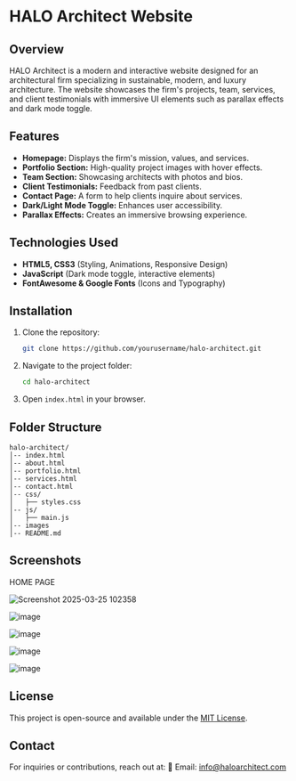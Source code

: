 # HALO Architect Website

## Overview
HALO Architect is a modern and interactive website designed for an architectural firm specializing in sustainable, modern, and luxury architecture. The website showcases the firm's projects, team, services, and client testimonials with immersive UI elements such as parallax effects and dark mode toggle.

## Features
- **Homepage:** Displays the firm's mission, values, and services.
- **Portfolio Section:** High-quality project images with hover effects.
- **Team Section:** Showcasing architects with photos and bios.
- **Client Testimonials:** Feedback from past clients.
- **Contact Page:** A form to help clients inquire about services.
- **Dark/Light Mode Toggle:** Enhances user accessibility.
- **Parallax Effects:** Creates an immersive browsing experience.

## Technologies Used
- **HTML5, CSS3** (Styling, Animations, Responsive Design)
- **JavaScript** (Dark mode toggle, interactive elements)
- **FontAwesome & Google Fonts** (Icons and Typography)

## Installation
1. Clone the repository:
   ```bash
   git clone https://github.com/yourusername/halo-architect.git
   ```
2. Navigate to the project folder:
   ```bash
   cd halo-architect
   ```
3. Open `index.html` in your browser.

## Folder Structure
```
halo-architect/
│-- index.html
│-- about.html
│-- portfolio.html
│-- services.html
│-- contact.html
│-- css/
│   ├── styles.css
│-- js/
│   ├── main.js
│-- images
│-- README.md
```

## Screenshots

HOME PAGE

![Screenshot 2025-03-25 102358](https://github.com/user-attachments/assets/dfe9558b-c772-4dec-89ab-cb1652f24e1f)

![image](https://github.com/user-attachments/assets/812dbcea-9d7d-43d7-9e69-1b9bea1ce4cb)

![image](https://github.com/user-attachments/assets/a73691d8-7d75-4805-8f1c-064a00a54a1b)

![image](https://github.com/user-attachments/assets/cafb9703-e335-44d4-8f6b-719ae1658055)

![image](https://github.com/user-attachments/assets/2ec7e552-6b6b-4591-8f83-2cb268b2cb76)


## License
This project is open-source and available under the [MIT License](LICENSE).

## Contact
For inquiries or contributions, reach out at:
📧 Email: info@haloarchitect.com

